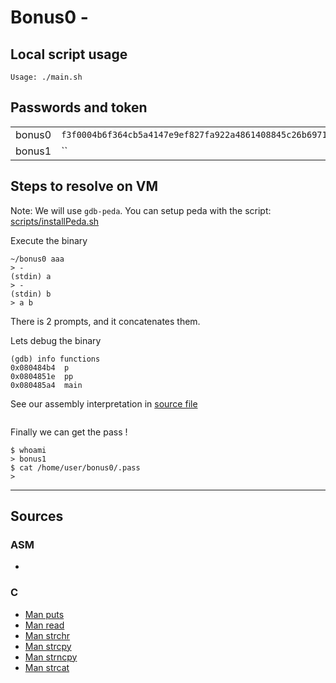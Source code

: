 # Bonus0 -

## Local script usage

```shell
Usage: ./main.sh
```

## Passwords and token

|        |                                                                    |
| ------ | ------------------------------------------------------------------ |
| bonus0 | `f3f0004b6f364cb5a4147e9ef827fa922a4861408845c26b6971ad770d906728` |
| bonus1 | ``                                                                 |

## Steps to resolve on VM

Note: We will use `gdb-peda`. You can setup peda with the script: [scripts/installPeda.sh](../../scripts/installPeda.sh)

Execute the binary

```shell
~/bonus0 aaa
> -
(stdin) a
> -
(stdin) b
> a b
```

There is 2 prompts, and it concatenates them.

Lets debug the binary

```shell
(gdb) info functions
0x080484b4  p
0x0804851e  pp
0x080485a4  main
```

See our assembly interpretation in [source file](../source.c)

```shell

```

Finally we can get the pass !

```shell
$ whoami
> bonus1
$ cat /home/user/bonus0/.pass
>
```

---

## Sources

### ASM

- []()

### C

- [Man puts](https://linux.die.net/man/3/puts)
- [Man read](https://linux.die.net/man/3/read)
- [Man strchr](https://linux.die.net/man/3/strchr)
- [Man strcpy](https://linux.die.net/man/3/strcpy)
- [Man strncpy](https://linux.die.net/man/3/strncpy)
- [Man strcat](https://linux.die.net/man/3/strcat)
